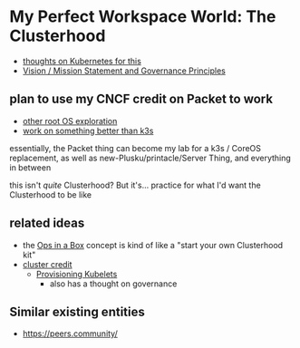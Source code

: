 # My Perfect Workspace World: The Clusterhood

- [thoughts on Kubernetes for this](s2jhr-w329c-r9axj-5abpr-vfkw7)
- [Vision / Mission Statement and Governance Principles](4f7s6-0ypsv-j88nv-qpjja-c9347)

## plan to use my CNCF credit on Packet to work

- [other root OS exploration](9yk3d-nants-j7ax1-af3mn-n1rm5)
- [work on something better than k3s](r4598-4w62m-w29dv-rkvf4-cvdc4)

essentially, the Packet thing can become my lab for a k3s / CoreOS replacement, as well as new-Plusku/printacle/Server Thing, and everything in between

this isn't *quite* Clusterhood? But it's... practice for what I'd want the Clusterhood to be like

## related ideas

- the [Ops in a Box](0dehw-8kxsa-81amj-gp4kk-td8cw) concept is kind of like a "start your own Clusterhood kit"
- [cluster credit](dn075-htjnx-c08f4-qy05j-jb2yr)
  - [Provisioning Kubelets](yxbn7-0yakv-rg87q-05yvt-5nxh8)
    - also has a thought on governance

## Similar existing entities

- https://peers.community/

